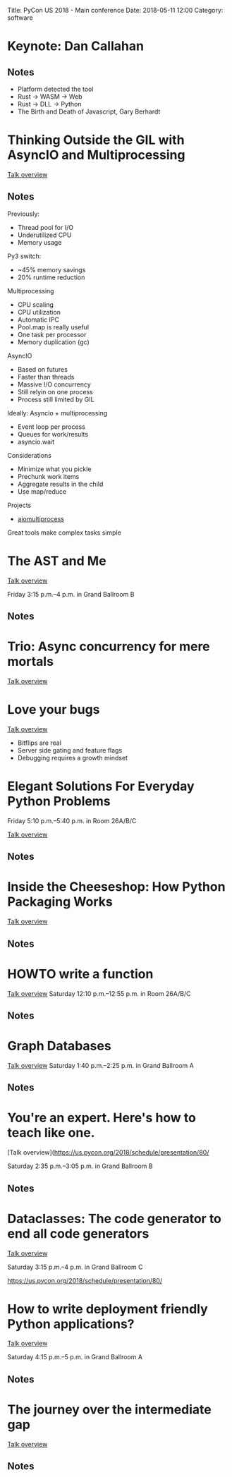 Title: PyCon US 2018 - Main conference
Date: 2018-05-11 12:00
Category: software

# Keynote: Dan Callahan

## Notes

- Platform detected the tool
- Rust -> WASM -> Web
- Rust -> DLL -> Python
- The Birth and Death of Javascript, Gary Berhardt


# Thinking Outside the GIL with AsyncIO and Multiprocessing

[Talk overview](https://us.pycon.org/2018/schedule/presentation/103/)


## Notes

Previously:

- Thread pool for I/O
- Underutilized CPU
- Memory usage

Py3 switch:

- ~45% memory savings
- 20% runtime reduction

Multiprocessing

- CPU scaling
- CPU utilization
- Automatic IPC
- Pool.map is really useful
- One task per processor
- Memory duplication (gc)

AsyncIO

- Based on futures
- Faster than threads
- Massive I/O concurrency
- Still relyin on one process
- Process still limited by GIL

Ideally: Asyncio + multiprocessing

- Event loop per process
- Queues for work/results
- asyncio.wait

Considerations

- Minimize what you pickle
- Prechunk work items
- Aggregate results in the child
- Use map/reduce

Projects

- [aiomultiprocess](https://github.com/jreese/aiomultiprocess)

Great tools make complex tasks simple




# The AST and Me

[Talk overview](https://us.pycon.org/2018/schedule/presentation/107/)

Friday 3:15 p.m.–4 p.m. in Grand Ballroom B

## Notes


# Trio: Async concurrency for mere mortals

[Talk overview](https://us.pycon.org/2018/schedule/presentation/163/)

# Love your bugs

[Talk overview](https://us.pycon.org/2018/schedule/presentation/156/)

- Bitflips are real
- Server side gating and feature flags
- Debugging requires a growth mindset


# Elegant Solutions For Everyday Python Problems

Friday 5:10 p.m.–5:40 p.m. in Room 26A/B/C

[Talk overview](https://us.pycon.org/2018/schedule/presentation/164/)

## Notes


# Inside the Cheeseshop: How Python Packaging Works

[Talk overview](https://us.pycon.org/2018/schedule/presentation/148/)

## Notes

# HOWTO write a function

[Talk overview](https://us.pycon.org/2018/schedule/presentation/157/)
Saturday 12:10 p.m.–12:55 p.m. in Room 26A/B/C



## Notes


# Graph Databases

[Talk overview](https://us.pycon.org/2018/schedule/presentation/124/)
Saturday 1:40 p.m.–2:25 p.m. in Grand Ballroom A


## Notes

# You're an expert. Here's how to teach like one.

[Talk overview](https://us.pycon.org/2018/schedule/presentation/80/

Saturday 2:35 p.m.–3:05 p.m. in Grand Ballroom B

## Notes

# Dataclasses: The code generator to end all code generators

[Talk overview](https://us.pycon.org/2018/schedule/presentation/94/)

Saturday 3:15 p.m.–4 p.m. in Grand Ballroom C


https://us.pycon.org/2018/schedule/presentation/80/

# How to write deployment friendly Python applications?

[Talk overview](https://us.pycon.org/2018/schedule/presentation/70/)

Saturday 4:15 p.m.–5 p.m. in Grand Ballroom A

## Notes

# The journey over the intermediate gap

[Talk overview](https://us.pycon.org/2018/schedule/presentation/108/)

## Notes

